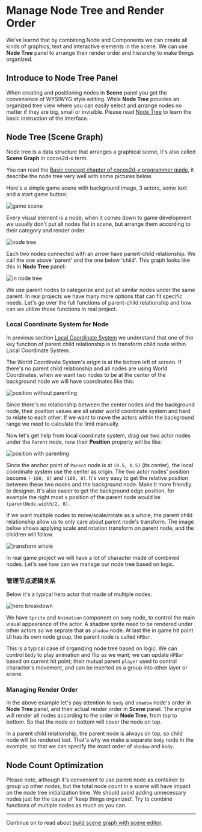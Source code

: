 # Manage Node Tree and Render Order

We've learnd that by combining Node and Components we can create all kinds of graphics, text and interactive elements in the scene. We can use **Node Tree** panel to arrange their render order and hierarchy to make things organized.


## Introduce to Node Tree Panel

When creating and positioning nodes in **Scene** panel you get the convenience of WYSIWYG style editing. While **Node Tree** provides an organized tree view where you can easily select and arrange nodes no matter if they are big, small or invisible. Please read [Node Tree](../getting-started/basics/editor-panels/node-tree.md) to learn the basic instruction of the interface.

## Node Tree (Scene Graph)

Node tree is a data structure that arranges a graphical scene, it's also called **Scene Graph** in cocos2d-x term.

You can read the [Basic concept chapter of cocos2d-x programmer guide](http://www.cocos2d-x.org/docs/programmers-guide/basic_concepts/index.html), it describe the node tree very well with some pictures below.

Here's a simple game scene with background image, 3 actors, some text and a start game button:

![game scene](node-tree/2dx-scene.png)

Every visual element is a node, when it comes down to game development we usually don't put all nodes flat in scene, but arrange them according to their category and render order.

![node tree](node-tree/2dx-node-tree.png)

Each two nodes connected with an arrow have parent-child relationship. We call the one above 'parent' and the one below 'child'. This graph looks like this in **Node Tree** panel:

![in node tree](node-tree/in_hierarchy.png)

We use parent nodes to categorize and put all similar nodes under the same parent. In real projects we have many more options that can fit specific needs. Let's go over the full functions of parent-child relationship and how can we utilize those functions in real project.

### Local Coordinate System for Node

In previous section [Local Coordinate System](transform.md#-world-coordinate-local-coordinate-) we understand that one of the key function of parent child relationship is to transform child node within Local Coordinate System.

The World Coordinate System's origin is at the bottom left of screen. If there's no parent child relationship and all nodes are using World Coordinates, when we want two nodes to be at the center of the background node we will have coordinates like this:

![position without parenting](node-tree/position_without_parenting.png)

Since there's no relationship between the center nodes and the background node, their position values are all under world coordinate system and hard to relate to each other. If we want to move the actors within the background range we need to calculate the limit manually.

Now let's get help from local coordinate system, drag our two actor nodes under the `Parent` node, now their **Position** property will be like:

![position with parenting](node-tree/position_with_parenting.png)

Since the anchor point of `Parent` node is at `(0.5, 0.5)` (its center), the local coordinate system use the center as origin. The two actor nodes' position become `(-100, 0)` and `(100, 0)`. It's very easy to get the relative position between these two nodes and the background node. Make it more friendly to designer. It's also easier to get the background edge position, for example the right most x position of the parent node would be `(parentNode.width/2, 0)`.

If we want multiple nodes to move/scale/rotate as a whole, the parent child relationship allow us to only care about parent node's transform. The image below shows applying scale and rotation transform on parent node, and the children will follow.

![transform whole](node-tree/transform_whole.png)

In real game project we will have a lot of character made of combined nodes. Let's see how can we manage our node tree based on logic.

### 管理节点逻辑关系

Below it's a typical hero actor that made of multiple nodes:

![hero breakdown](node-tree/player_breakdown.png)

We have `Sprite` and `Animation` component on `body` node, to control the main visual appearance of the actor. A shadow sprite need to be rendered under other actors so we seprate that as `shadow` node. At last the in game hit point UI has its own node group, the parent node is called `HPBar`.

This is a typical case of organizing node tree based on logic. We can control `body` to play animation and flip as we want; we can update `HPBar` based on current hit point; their mutual parent `player` used to control character's movement, and can be inserted as a group into other layer or scene.


### Managing Render Order

In the above example let's pay attention to `body` and `shadow` node's order in **Node Tree** panel, and their actual render order in **Scene** panel. The engine will render all nodes according to the order in **Node Tree**, from top to bottom. So that the node on bottom will cover the node on top.

In a parent child relationship, the parent node is always on top, so child node will be rendered last. That's why we make a separate `body` node in the example, so that we can specify the exact order of `shadow` and `body`.

## Node Count Optimization

Please note, although it's convenient to use parent node as container to group up other nodes, but the total node count in a scene will have impact on the node tree initialization time. We should avoid adding unnecessary nodes just for the cause of 'keep things organized'. Try to combine functions of multiple nodes as much as you can.

<hr>

Continue on to read about [build scene graph with scene editor](scene-editing.md).
